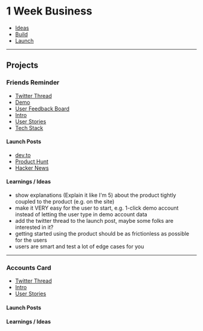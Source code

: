 # 1 Week Business

- [Ideas](/01_idea/thoughts.md)
- [Build](/02_build/thoughts.md)
- [Launch](/03_launch/thoughts.md)

---

## Projects

### Friends Reminder

- [Twitter Thread](https://twitter.com/miku86com/status/1262284775882137603)
- [Demo](https://my-friends-reminder.netlify.app)
- [User Feedback Board](https://friends-reminder.hellonext.co/)
- [Intro](/friends-reminder/intro.md)
- [User Stories](/friends-reminder/user-stories.md)
- [Tech Stack](/friends-reminder/tech-stack.md)

#### Launch Posts

- [dev.to](https://dev.to/miku86/from-idea-to-build-to-launch-in-1-week-live-on-twitter-3bbh)
- [Product Hunt](https://www.producthunt.com/posts/my-friends-reminder)
- [Hacker News](https://news.ycombinator.com/item?id=23299816)

#### Learnings / Ideas

- show explanations (Explain it like I'm 5) about the product tightly coupled to the product (e.g. on the site)
- make it VERY easy for the user to start, e.g. 1-click demo account instead of letting the user type in demo account data
- add the twitter thread to the launch post, maybe some folks are interested in it?
- getting started using the product should be as frictionless as possible for the users
- users are smart and test a lot of edge cases for you

---

### Accounts Card

- [Twitter Thread](https://twitter.com/miku86com/status/1265190217872551942)
- [Intro](/accounts-card/intro.md)
- [User Stories](/accounts-card/user-stories.md)

#### Launch Posts

#### Learnings / Ideas
